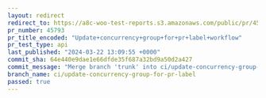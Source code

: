 ```yaml
---
layout: redirect
redirect_to: https://a8c-woo-test-reports.s3.amazonaws.com/public/pr/45793/api/index.html
pr_number: 45793
pr_title_encoded: "Update+concurrency+group+for+pr+label+workflow"
pr_test_type: api
last_published: "2024-03-22 13:09:55 +0000"
commit_sha: 64e440e9dae1e66dfde35f687a32bd9a50d2a427
commit_message: "Merge branch 'trunk' into ci/update-concurrency-group-for-pr-label"
branch_name: ci/update-concurrency-group-for-pr-label
passed: true
---
```

